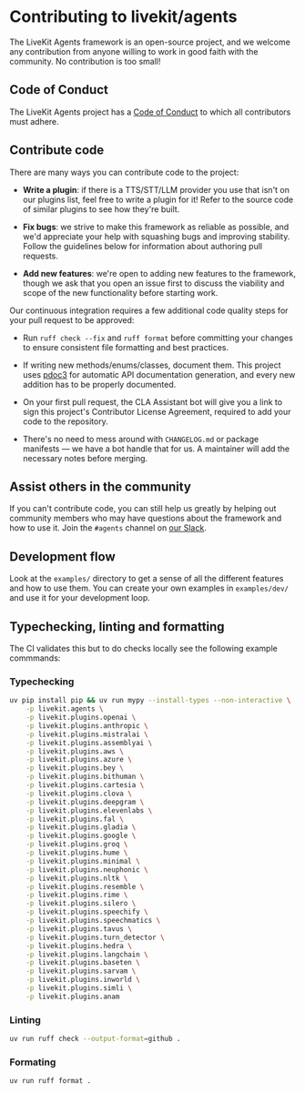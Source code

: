 # Contributing to livekit/agents

The LiveKit Agents framework is an open-source project, and we welcome any contribution from anyone
willing to work in good faith with the community. No contribution is too small!

## Code of Conduct

The LiveKit Agents project has a [Code of Conduct](/CODE_OF_CONDUCT.md) to which all contributors
must adhere.

## Contribute code

There are many ways you can contribute code to the project:

- **Write a plugin**: if there is a TTS/STT/LLM provider you use that isn't on our plugins list,
  feel free to write a plugin for it! Refer to the source code of similar plugins to see how they're
  built.

- **Fix bugs**: we strive to make this framework as reliable as possible, and we'd appreciate your
  help with squashing bugs and improving stability. Follow the guidelines below for information
  about authoring pull requests.

- **Add new features**: we're open to adding new features to the framework, though we ask that you
  open an issue first to discuss the viability and scope of the new functionality before starting
  work.

Our continuous integration requires a few additional code quality steps for your pull request to
be approved:

- Run `ruff check --fix` and `ruff format` before committing your changes to ensure consistent file
  formatting and best practices.

- If writing new methods/enums/classes, document them. This project uses
  [pdoc3](https://pdoc3.github.io/pdoc/) for automatic API documentation generation, and every new
  addition has to be properly documented.

- On your first pull request, the CLA Assistant bot will give you a link to sign this project's
  Contributor License Agreement, required to add your code to the repository.

- There's no need to mess around with `CHANGELOG.md` or package manifests — we have a bot handle
  that for us. A maintainer will add the necessary notes before merging.

## Assist others in the community

If you can't contribute code, you can still help us greatly by helping out community members who
may have questions about the framework and how to use it. Join the `#agents` channel on
[our Slack](https://livekit.io/join-slack).

## Development flow

Look at the `examples/` directory to get a sense of all the different features and how to use them. You can create your own examples in `examples/dev/` and use it for your development loop.

## Typechecking, linting and formatting

The CI validates this but to do checks locally see the following example commmands:

### Typechecking

```bash
uv pip install pip && uv run mypy --install-types --non-interactive \
    -p livekit.agents \
    -p livekit.plugins.openai \
    -p livekit.plugins.anthropic \
    -p livekit.plugins.mistralai \
    -p livekit.plugins.assemblyai \
    -p livekit.plugins.aws \
    -p livekit.plugins.azure \
    -p livekit.plugins.bey \
    -p livekit.plugins.bithuman \
    -p livekit.plugins.cartesia \
    -p livekit.plugins.clova \
    -p livekit.plugins.deepgram \
    -p livekit.plugins.elevenlabs \
    -p livekit.plugins.fal \
    -p livekit.plugins.gladia \
    -p livekit.plugins.google \
    -p livekit.plugins.groq \
    -p livekit.plugins.hume \
    -p livekit.plugins.minimal \
    -p livekit.plugins.neuphonic \
    -p livekit.plugins.nltk \
    -p livekit.plugins.resemble \
    -p livekit.plugins.rime \
    -p livekit.plugins.silero \
    -p livekit.plugins.speechify \
    -p livekit.plugins.speechmatics \
    -p livekit.plugins.tavus \
    -p livekit.plugins.turn_detector \
    -p livekit.plugins.hedra \
    -p livekit.plugins.langchain \
    -p livekit.plugins.baseten \
    -p livekit.plugins.sarvam \
    -p livekit.plugins.inworld \
    -p livekit.plugins.simli \
    -p livekit.plugins.anam
```

### Linting

```bash
uv run ruff check --output-format=github .
```

### Formating

```bash
uv run ruff format .
```
